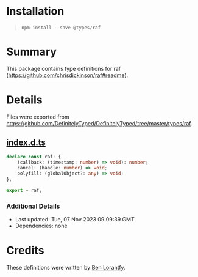 # Installation
> `npm install --save @types/raf`

# Summary
This package contains type definitions for raf (https://github.com/chrisdickinson/raf#readme).

# Details
Files were exported from https://github.com/DefinitelyTyped/DefinitelyTyped/tree/master/types/raf.
## [index.d.ts](https://github.com/DefinitelyTyped/DefinitelyTyped/tree/master/types/raf/index.d.ts)
````ts
declare const raf: {
    (callback: (timestamp: number) => void): number;
    cancel: (handle: number) => void;
    polyfill: (globalObject?: any) => void;
};

export = raf;

````

### Additional Details
 * Last updated: Tue, 07 Nov 2023 09:09:39 GMT
 * Dependencies: none

# Credits
These definitions were written by [Ben Lorantfy](https://github.com/BenLorantfy).
